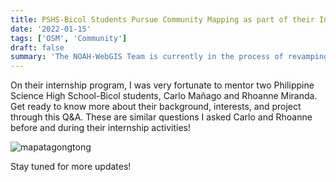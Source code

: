 ```yaml
---
title: PSHS-Bicol Students Pursue Community Mapping as part of their Internship Program
date: '2022-01-15'
tags: ['OSM', 'Community']
draft: false
summary: 'The NOAH-WebGIS Team is currently in the process of revamping the NOAH website. We are excited to release it very very soon!'
---
```


On their internship program, I was very fortunate to mentor two Philippine Science High School-Bicol students, Carlo Mañago and Rhoanne Miranda. Get ready to know more about their background, interests, and project through this Q&A. These are similar questions I asked Carlo and Rhoanne before and during their internship activities!

![mapatagongtong](/static/images/Mapatagongtong.jpg)

Stay tuned for more updates!
